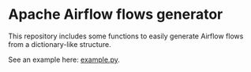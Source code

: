 # Apache Airflow flows generator

This repository includes some functions to easily generate Airflow flows from a dictionary-like structure.

See an example here: [example.py](example.py).